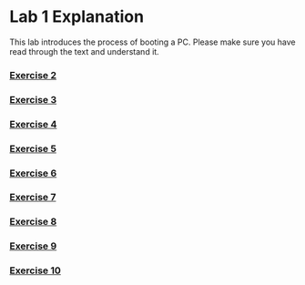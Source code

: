 # Lab 1 Explanation
This lab introduces the process of booting a PC. Please make sure you have read through the text and understand it.

### [Exercise 2](https://github.com/JiananDing0/MIT_6.828/blob/master/lab1/Exercise2.md)

### [Exercise 3](https://github.com/JiananDing0/MIT_6.828/blob/master/lab1/Exercise3.md)

### [Exercise 4](https://github.com/JiananDing0/MIT_6.828/edit/master/lab1/Exercise4)

### [Exercise 5](https://github.com/JiananDing0/MIT_6.828/blob/master/lab1/Exercise5.md)

### [Exercise 6](https://github.com/JiananDing0/MIT_6.828/blob/master/lab1/Exercise6.md)

### [Exercise 7](https://github.com/JiananDing0/MIT_6.828/blob/master/lab1/Exercise7.md)

### [Exercise 8](https://github.com/JiananDing0/MIT_6.828/blob/master/lab1/Exercise8.md)

### [Exercise 9](https://github.com/JiananDing0/MIT_6.828/blob/master/lab1/Exercise9.md)

### [Exercise 10](https://github.com/JiananDing0/MIT_6.828/blob/master/lab1/Exercise10.md)
